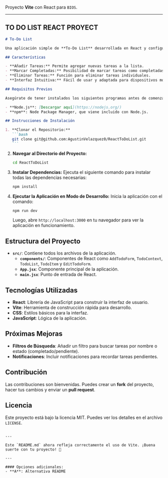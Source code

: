Proyecto **Vite** con React para `BIOS`.

---

## TO DO LIST REACT PROYECT

````markdown
# To-Do List

Una aplicación simple de **To-Do List** desarrollada en React y configurada con **Vite**. Permite a los usuarios agregar, marcar como completadas y eliminar tareas. Este proyecto es ideal para comprender los conceptos básicos de React, como componentes, estado y eventos, usando Vite para un entorno de desarrollo más rápido.

## Características

- **Añadir Tareas:** Permite agregar nuevas tareas a la lista.
- **Marcar Completadas:** Posibilidad de marcar tareas como completadas.
- **Eliminar Tareas:** Función para eliminar tareas individuales.
- **Interfaz Intuitiva:** Fácil de usar y adaptada para dispositivos móviles.

## Requisitos Previos

Asegúrate de tener instalados los siguientes programas antes de comenzar:

- **Node.js**: [Descargar aquí](https://nodejs.org/)
- **npm**: Node Package Manager, que viene incluido con Node.js.

## Instrucciones de Instalación

1. **Clonar el Repositorio:**
   ```bash
   git clone git@github.com:AgustinVelazquez0/ReactToDoList.git
   ```
````

2. **Navegar al Directorio del Proyecto:**

   ```bash
   cd ReactToDoList
   ```

3. **Instalar Dependencias:**
   Ejecuta el siguiente comando para instalar todas las dependencias necesarias:

   ```bash
   npm install
   ```

4. **Ejecutar la Aplicación en Modo de Desarrollo:**
   Inicia la aplicación con el comando:
   ```bash
   npm run dev
   ```
   Luego, abre `http://localhost:3000` en tu navegador para ver la aplicación en funcionamiento.

## Estructura del Proyecto

- **`src/`**: Contiene todos los archivos de la aplicación.
  - **`components/`**: Componentes de React como `AddTodoForm`, `TodoContext`, `TodoList`, `TodoItem` y `EditTodoForm`.
  - **`App.jsx`**: Componente principal de la aplicación.
  - **`main.jsx`**: Punto de entrada de React.

## Tecnologías Utilizadas

- **React**: Librería de JavaScript para construir la interfaz de usuario.
- **Vite**: Herramienta de construcción rápida para desarrollo.
- **CSS**: Estilos básicos para la interfaz.
- **JavaScript**: Lógica de la aplicación.

## Próximas Mejoras

- **Filtros de Búsqueda**: Añadir un filtro para buscar tareas por nombre o estado (completado/pendiente).
- **Notificaciones**: Incluir notificaciones para recordar tareas pendientes.

## Contribución

Las contribuciones son bienvenidas. Puedes crear un **fork** del proyecto, hacer tus cambios y enviar un **pull request**.

## Licencia

Este proyecto está bajo la licencia MIT. Puedes ver los detalles en el archivo `LICENSE`.

```

---

Este `README.md` ahora refleja correctamente el uso de Vite. ¡Buena suerte con tu proyecto! 🚀

---

#### Opciones adicionales:
- **A**: Alternativa README
```
